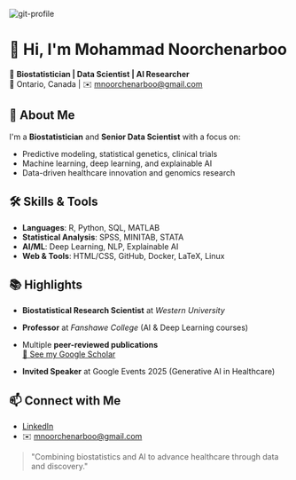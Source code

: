 ![git-profile](https://github.com/user-attachments/assets/bf08ee77-668b-4bb9-8d1e-0b62fe9128a6)


# 👋 Hi, I'm Mohammad Noorchenarboo

🎯 **Biostatistician | Data Scientist | AI Researcher**  
📍 Ontario, Canada | ✉️ mnoorchenarboo@gmail.com

## 🧠 About Me

I'm a **Biostatistician** and **Senior Data Scientist** with a focus on:

- Predictive modeling, statistical genetics, clinical trials
- Machine learning, deep learning, and explainable AI
- Data-driven healthcare innovation and genomics research

## 🛠️ Skills & Tools

- **Languages**: R, Python, SQL, MATLAB
- **Statistical Analysis**: SPSS, MINITAB, STATA
- **AI/ML**: Deep Learning, NLP, Explainable AI
- **Web & Tools**: HTML/CSS, GitHub, Docker, LaTeX, Linux

## 📚 Highlights

- **Biostatistical Research Scientist** at *Western University*
- **Professor** at *Fanshawe College* (AI & Deep Learning courses)
- Multiple **peer-reviewed publications**  
  [🔗 See my Google Scholar](https://scholar.google.com/citations?user=nn_Toq0AAAAJ&hl=en)

- **Invited Speaker** at Google Events 2025 (Generative AI in Healthcare)


## 📫 Connect with Me

- [LinkedIn](https://www.linkedin.com/in/mnoorchenar)
- ✉️ mnoorchenarboo@gmail.com


> "Combining biostatistics and AI to advance healthcare through data and discovery."

